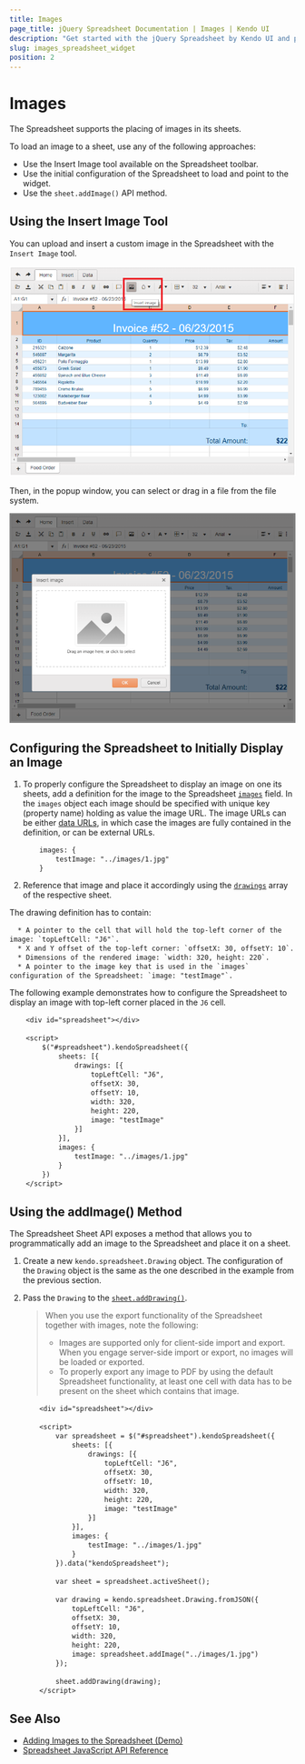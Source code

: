 ```yaml
---
title: Images
page_title: jQuery Spreadsheet Documentation | Images | Kendo UI
description: "Get started with the jQuery Spreadsheet by Kendo UI and place an image in the widget."
slug: images_spreadsheet_widget
position: 2
---
```


# Images

The Spreadsheet supports the placing of images in its sheets.

To load an image to a sheet, use any of the following approaches:

* Use the Insert Image tool available on the Spreadsheet toolbar.
* Use the initial configuration of the Spreadsheet to load and point to the widget.
* Use the `sheet.addImage()` API method.

## Using the Insert Image Tool

You can upload and insert a custom image in the Spreadsheet with the `Insert Image` tool.

![Spreadsheet Insert Image tool](images/spreadsheet-insert-image-tool.png)

Then, in the popup window, you can select or drag in a file from the file system.

![Spreadsheet Insert Image pop-up](images/spreadsheet-insert-image-pop-up.png)

## Configuring the Spreadsheet to Initially Display an Image

1. To properly configure the Spreadsheet to display an image on one its sheets, add a definition for the image to the Spreadsheet [`images`](/api/javascript/ui/spreadsheet/configuration/images) field. In the `images` object each image should be specified with unique key (property name) holding as value the image URL. The image URLs can be either [data URLs](https://developer.mozilla.org/en-US/docs/Web/HTTP/Basics_of_HTTP/Data_URIs), in which case the images are fully contained in the definition, or can be external URLs.

    ```
        images: {
            testImage: "../images/1.jpg"
        }
    ```

1. Reference that image and place it accordingly using the [`drawings`](/api/javascript/ui/spreadsheet/configuration/sheets.drawings) array of the respective sheet.

  The drawing definition has to contain:

      * A pointer to the cell that will hold the top-left corner of the image: `topLeftCell: "J6"`.
      * X and Y offset of the top-left corner: `offsetX: 30, offsetY: 10`.
      * Dimensions of the rendered image: `width: 320, height: 220`.
      * A pointer to the image key that is used in the `images` configuration of the Spreadsheet: `image: "testImage"`.

The following example demonstrates how to configure the Spreadsheet to display an image with top-left corner placed in the `J6` cell.

```dojo
    <div id="spreadsheet"></div>

    <script>
        $("#spreadsheet").kendoSpreadsheet({
            sheets: [{
                drawings: [{
                    topLeftCell: "J6",
                    offsetX: 30,
                    offsetY: 10,
                    width: 320,
                    height: 220,
                    image: "testImage"
                }]
            }],
            images: {
                testImage: "../images/1.jpg"
            }
        })
    </script>
```

## Using the addImage() Method

The Spreadsheet Sheet API exposes a method that allows you to programmatically add an image to the Spreadsheet and place it on a sheet.

1. Create a new `kendo.spreadsheet.Drawing` object. The configuration of the `Drawing` object is the same as the one described in the example from the previous section.
1. Pass the `Drawing` to the [`sheet.addDrawing()`](/api/javascript/spreadsheet/sheet/methods/adddrawing).

    > When you use the export functionality of the Spreadsheet together with images, note the following:
    > * Images are supported only for client-side import and export. When you engage server-side import or export, no images will be loaded or exported.
    > * To properly export any image to PDF by using the default Spreadsheet functionality, at least one cell with data has to be present on the sheet which contains that image.

    ```dojo
        <div id="spreadsheet"></div>

        <script>
            var spreadsheet = $("#spreadsheet").kendoSpreadsheet({
                sheets: [{
                    drawings: [{
                        topLeftCell: "J6",
                        offsetX: 30,
                        offsetY: 10,
                        width: 320,
                        height: 220,
                        image: "testImage"
                    }]
                }],
                images: {
                    testImage: "../images/1.jpg"
                }
            }).data("kendoSpreadsheet");

            var sheet = spreadsheet.activeSheet();

            var drawing = kendo.spreadsheet.Drawing.fromJSON({
                topLeftCell: "J6",
                offsetX: 30,
                offsetY: 10,
                width: 320,
                height: 220,
                image: spreadsheet.addImage("../images/1.jpg")
            });

            sheet.addDrawing(drawing);
        </script>
    ```

## See Also

* [Adding Images to the Spreadsheet (Demo)](https://demos.telerik.com/kendo-ui/spreadsheet/images)
* [Spreadsheet JavaScript API Reference](/api/javascript/ui/spreadsheet)
